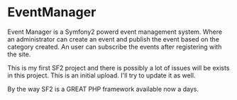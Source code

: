 EventManager
============

Event Manager is a Symfony2 powerd event management system. Where an administrator can create an event and publish the event
based on the category created. An user can subscribe the events after registering with the site. 

This is my first SF2 project and there is possibly a lot of issues will be exists in this project. This is an initial upload.
I'll try to update it as well. 

By the way SF2 is a GREAT PHP framework available now a days.